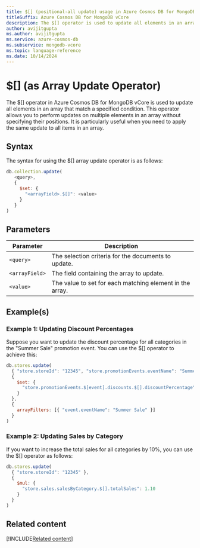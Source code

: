 ```yaml
---
title: $[] (positional-all update) usage in Azure Cosmos DB for MongoDB vCore
titleSuffix: Azure Cosmos DB for MongoDB vCore
description: The $[] operator is used to update all elements in an array that match the query condition.
author: avijitgupta
ms.author: avijitgupta
ms.service: azure-cosmos-db
ms.subservice: mongodb-vcore
ms.topic: language-reference
ms.date: 10/14/2024
---
```


# $[] (as Array Update Operator)
The $[] operator in Azure Cosmos DB for MongoDB vCore is used to update all elements in an array that match a specified condition. This operator allows you to perform updates on multiple elements in an array without specifying their positions. It is particularly useful when you need to apply the same update to all items in an array.

## Syntax
The syntax for using the $[] array update operator is as follows:

```javascript
db.collection.update(
   <query>,
   {
     $set: {
       "<arrayField>.$[]": <value>
     }
   }
)
```

## Parameters

| Parameter      | Description                                                  |
|----------------|--------------------------------------------------------------|
| `<query>`      | The selection criteria for the documents to update.          |
| `<arrayField>` | The field containing the array to update.                    |
| `<value>`      | The value to set for each matching element in the array.     |


## Example(s)
### Example 1: Updating Discount Percentages
Suppose you want to update the discount percentage for all categories in the "Summer Sale" promotion event. You can use the $[] operator to achieve this:

```javascript
db.stores.update(
  { "store.storeId": "12345", "store.promotionEvents.eventName": "Summer Sale" },
  {
    $set: {
      "store.promotionEvents.$[event].discounts.$[].discountPercentage": 5
    }
  },
  {
    arrayFilters: [{ "event.eventName": "Summer Sale" }]
  }
)
```

### Example 2: Updating Sales by Category
If you want to increase the total sales for all categories by 10%, you can use the $[] operator as follows:

```javascript
db.stores.update(
  { "store.storeId": "12345" },
  {
    $mul: {
      "store.sales.salesByCategory.$[].totalSales": 1.10
    }
  }
)
```

## Related content

[!INCLUDE[Related content](../includes/related-content.md)]
